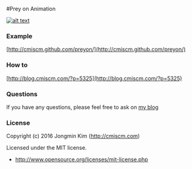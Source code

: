 #Prey on Animation


[![alt text](https://cmiscm.github.io/preyon/screenshot/mon.gif)](http://cmiscm.github.com/preyon/)

 
### Example
[http://cmiscm.github.com/preyon/](http://cmiscm.github.com/preyon/)

 
### How to
[http://blog.cmiscm.com/?p=5325](http://blog.cmiscm.com/?p=5325)

### Questions
If you have any questions, please feel free to ask on [my blog](http://blog.cmiscm.com/?p=5325)


### License
Copyright (c) 2016 Jongmin Kim (http://cmiscm.com) 

Licensed under the MIT license.

 - http://www.opensource.org/licenses/mit-license.php
